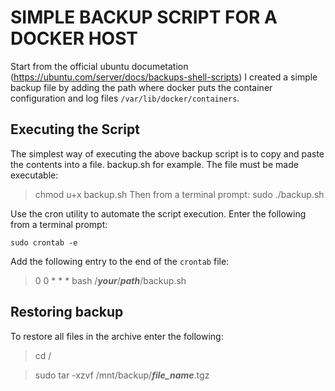 # SIMPLE BACKUP SCRIPT FOR A DOCKER HOST
Start from the official ubuntu documetation (https://ubuntu.com/server/docs/backups-shell-scripts) I created a simple backup file by adding the path where docker puts the container configuration and log files `/var/lib/docker/containers`.

## Executing the Script
The simplest way of executing the above backup script is to copy and paste the contents into a file. backup.sh for example. The file must be made executable:
> chmod u+x backup.sh
Then from a terminal prompt:
>sudo ./backup.sh

Use the cron utility to automate the script execution.
Enter the following from a terminal prompt:

`sudo crontab -e`

Add the following entry to the end of the `crontab` file:
> 0 0 * * * bash /***your***/***path***/backup.sh


## Restoring backup
To restore all files in the archive enter the following:
> cd /

> sudo tar -xzvf /mnt/backup/***file_name***.tgz